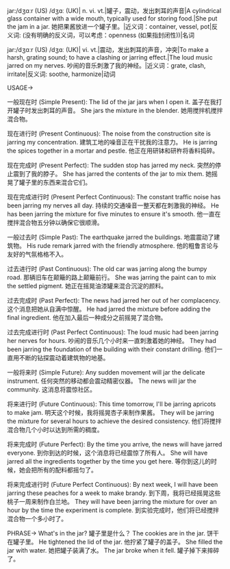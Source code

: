 jar:/dʒɑːr (US) /dʒɑː (UK)| n. vi. vt.|罐子，震动，发出刺耳的声音|A cylindrical glass container with a wide mouth, typically used for storing food.|She put the jam in a jar. 她把果酱放进一个罐子里。|近义词：container, vessel, pot|反义词: (没有明确的反义词，可以考虑：openness (如果指封闭性))|名词

jar:/dʒɑːr (US) /dʒɑː (UK)| vi. vt.|震动，发出刺耳的声音，冲突|To make a harsh, grating sound; to have a clashing or jarring effect.|The loud music jarred on my nerves. 吵闹的音乐刺激了我的神经。|近义词：grate, clash, irritate|反义词: soothe, harmonize|动词


USAGE->

一般现在时 (Simple Present):
The lid of the jar jars when I open it.  盖子在我打开罐子时发出刺耳的声音。
She jars the mixture in the blender. 她用搅拌机搅拌混合物。

现在进行时 (Present Continuous):
The noise from the construction site is jarring my concentration.  建筑工地的噪音正在干扰我的注意力。
He is jarring the spices together in a mortar and pestle. 他正在用研钵和研杵将香料捣碎。


现在完成时 (Present Perfect):
The sudden stop has jarred my neck. 突然的停止震到了我的脖子。
She has jarred the contents of the jar to mix them. 她摇晃了罐子里的东西来混合它们。

现在完成进行时 (Present Perfect Continuous):
The constant traffic noise has been jarring my nerves all day.  持续的交通噪音一整天都在刺激我的神经。
He has been jarring the mixture for five minutes to ensure it's smooth. 他一直在搅拌混合物五分钟以确保它很顺滑。

一般过去时 (Simple Past):
The earthquake jarred the buildings. 地震震动了建筑物。
His rude remark jarred with the friendly atmosphere. 他的粗鲁言论与友好的气氛格格不入。

过去进行时 (Past Continuous):
The old car was jarring along the bumpy road.  那辆旧车在颠簸的路上颠簸前行。
She was jarring the paint can to mix the settled pigment. 她正在摇晃油漆罐来混合沉淀的颜料。


过去完成时 (Past Perfect):
The news had jarred her out of her complacency.  这个消息把她从自满中惊醒。
He had jarred the mixture before adding the final ingredient. 他在加入最后一种成分之前摇晃了混合物。

过去完成进行时 (Past Perfect Continuous):
The loud music had been jarring her nerves for hours. 吵闹的音乐几个小时来一直刺激着她的神经。
They had been jarring the foundation of the building with their constant drilling. 他们一直用不断的钻探震动着建筑物的地基。


一般将来时 (Simple Future):
Any sudden movement will jar the delicate instrument. 任何突然的移动都会震动精密仪器。
The news will jar the community. 这消息将震惊社区。

将来进行时 (Future Continuous):
This time tomorrow, I'll be jarring apricots to make jam. 明天这个时候，我将摇晃杏子来制作果酱。
They will be jarring the mixture for several hours to achieve the desired consistency. 他们将搅拌混合物几个小时以达到所需的稠度。


将来完成时 (Future Perfect):
By the time you arrive, the news will have jarred everyone.  到你到达的时候，这个消息将已经震惊了所有人。
She will have jarred all the ingredients together by the time you get here. 等你到这儿的时候，她会把所有的配料都摇匀了。

将来完成进行时 (Future Perfect Continuous):
By next week, I will have been jarring these peaches for a week to make brandy. 到下周，我将已经摇晃这些桃子一周来制作白兰地。
They will have been jarring the mixture for over an hour by the time the experiment is complete. 到实验完成时，他们将已经搅拌混合物一个多小时了。



PHRASE->
What's in the jar? 罐子里是什么？
The cookies are in the jar. 饼干在罐子里。
He tightened the lid of the jar. 他拧紧了罐子的盖子。
She filled the jar with water. 她把罐子装满了水。
The jar broke when it fell. 罐子掉下来摔碎了。
